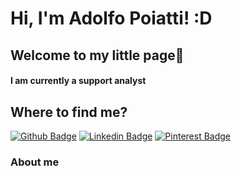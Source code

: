 # Hi, I'm Adolfo Poiatti! :D

## Welcome to my little page🧐
#### I am currently a support analyst





## Where to find me?
[![Github Badge](https://img.shields.io/badge/-Github-000?style=flat-square&logo=Github&logoColor=white&link=https://github.com/fagnerpsantos)](https://github.com/adolfosp)
[![Linkedin Badge](https://img.shields.io/badge/-LinkedIn-blue?style=flat-square&logo=Linkedin&logoColor=white&link=https://www.linkedin.com/in/fagnerpsantos/)](https://www.linkedin.com/in/adolfo-poiatti-591b79150/)
[![Pinterest Badge](https://img.shields.io/badge/-Pinterest?style=flat-square&logo=Pinterest&logoColor=white&link=https://www.linkedin.com/in/fagnerpsantos/)](https://www.linkedin.com/in/adolfo-poiatti-591b79150/)

 



### About me
